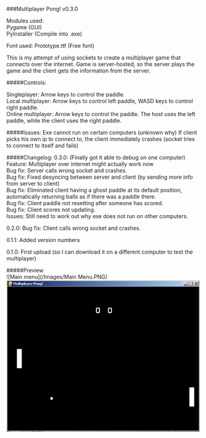 ###Multiplayer Pong! v0.3.0

Modules used:  
Pygame (GUI)  
	      PyInstaller (Compile into .exe)

Font used: Prototype.ttf (Free font)	    




This is my attempt of using sockets to create a multiplayer game that connects over the internet. Game is server-hosted, so the server plays the game and the client gets the information from the server.

#####Controls:

Singleplayer: Arrow keys to control the paddle.   
Local multiplayer: Arrow keys to control left paddle, WASD keys to control right paddle.   
Online multiplayer: Arrow keys to control the paddle. The host uses the left paddle, while the client uses the right paddle.  

#####Issues:
Exe cannot run on certain computers (unknown why)
If client picks his own ip to connect to, the client immediately crashes (socket tries to connect to itself and fails)

#####Changelog:
0.3.0:	(Finally got it able to debug on one computer)  
	Feature: Multiplayer over internet might actually work now  
	Bug fix: Server calls wrong socket and crashes.  
	Bug fix: Fixed desyncing between server and client (by sending more info from server to client)  
	Bug fix: Eliminated client having a ghost paddle at its default position, automatically returning balls as if there was a paddle there.  
	Bug fix: Client paddle not resetting after someone has scored.  
	Bug fix: Client scores not updating.  
	Issues:  Still need to work out why exe does not run on other computers.  

0.2.0:	Bug fix: Client calls wrong socket and crashes.  

0.1.1:	Added version numbers  

0.1.0:	First upload (so I can download it on a different computer to test the multiplayer)  

#####Preview  
![Main menu](/Images/Main Menu.PNG)
![Preview](/Images/Gameplay.PNG)
